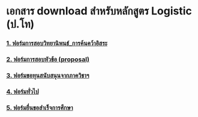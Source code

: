 

# เอกสาร download สำหรับหลักสูตร Logistic (ป.โท)

### [1. ฟอร์มการสอบวิทยานิพนธ์_การค้นคว้าอิสระ](https://o365cmu-my.sharepoint.com/:f:/g/personal/thunyaluk_kiti_cmu_ac_th/EowG90vGOsVBiObdPfL3hSAB-NfYdFRhnhO6ZlbpId0rPw?e=vOASVS)

### [2. ฟอร์มการสอบหัวข้อ (proposal)](https://o365cmu-my.sharepoint.com/:f:/g/personal/thunyaluk_kiti_cmu_ac_th/EnKCF-mrpLxOgGLfjNCMns0BvAhZYtu0nN1ug3JapTKVfQ?e=sekdEF)

### [3. ฟอร์มขอทุนสนับสนุนจากภาควิชาฯ](https://o365cmu-my.sharepoint.com/:f:/g/personal/thunyaluk_kiti_cmu_ac_th/EnHtLUfRBylKobF4je39GMUBcecRHrrQcpJmN89IDWgx3Q?e=tdbqqj)

### [4. ฟอร์มทั่วไป](https://o365cmu-my.sharepoint.com/:f:/g/personal/thunyaluk_kiti_cmu_ac_th/EqyU0pUVUnREgXWpoMDA728BkzdJLdptJ85AfUT86dpGUA?e=m3WKWf)

### [5. ฟอร์มยื่นขอสำเร็จการศึกษา](https://o365cmu-my.sharepoint.com/:f:/g/personal/thunyaluk_kiti_cmu_ac_th/ElUWWXRmXn5BpCzIiPrJ27MBxPyrmdZToMBDqK-qxiZfEw?e=xyAPnn)